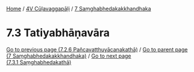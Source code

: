 
[Home](/) / [4V Cūḷavaggapāḷi](../../4V.md) / [7 Saṃghabhedakakkhandhaka](../7.md)

# 7.3 Tatiyabhāṇavāra


[Go to previous page (7.2.6 Pañcavatthuyācanakathā)](7.2/7.2.6.md) / [Go to parent page (7 Saṃghabhedakakkhandhaka)](../7.md) / [Go to next page (7.3.1 Saṃghabhedakathā)](7.3/7.3.1.md)


